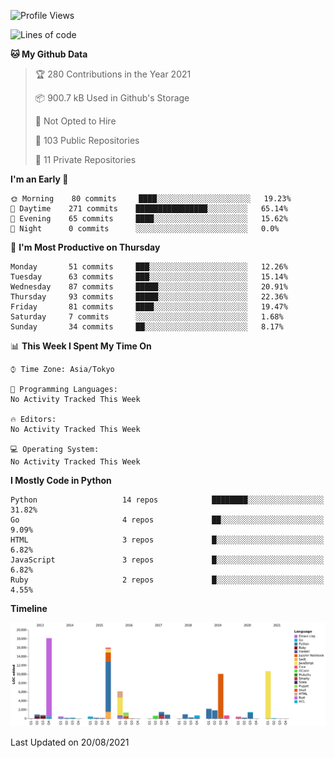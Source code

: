 <!--START_SECTION:waka-->
![Profile Views](http://img.shields.io/badge/Profile%20Views-0-blue)

![Lines of code](https://img.shields.io/badge/From%20Hello%20World%20I%27ve%20Written-77937%20lines%20of%20code-blue)

**🐱 My Github Data** 

> 🏆 280 Contributions in the Year 2021
 > 
> 📦 900.7 kB Used in Github's Storage 
 > 
> 🚫 Not Opted to Hire
 > 
> 📜 103 Public Repositories 
 > 
> 🔑 11 Private Repositories  
 > 
**I'm an Early 🐤** 

```text
🌞 Morning    80 commits     ████░░░░░░░░░░░░░░░░░░░░░   19.23% 
🌆 Daytime    271 commits    ████████████████░░░░░░░░░   65.14% 
🌃 Evening    65 commits     ████░░░░░░░░░░░░░░░░░░░░░   15.62% 
🌙 Night      0 commits      ░░░░░░░░░░░░░░░░░░░░░░░░░   0.0%

```
📅 **I'm Most Productive on Thursday** 

```text
Monday       51 commits     ███░░░░░░░░░░░░░░░░░░░░░░   12.26% 
Tuesday      63 commits     ███░░░░░░░░░░░░░░░░░░░░░░   15.14% 
Wednesday    87 commits     █████░░░░░░░░░░░░░░░░░░░░   20.91% 
Thursday     93 commits     █████░░░░░░░░░░░░░░░░░░░░   22.36% 
Friday       81 commits     ████░░░░░░░░░░░░░░░░░░░░░   19.47% 
Saturday     7 commits      ░░░░░░░░░░░░░░░░░░░░░░░░░   1.68% 
Sunday       34 commits     ██░░░░░░░░░░░░░░░░░░░░░░░   8.17%

```


📊 **This Week I Spent My Time On** 

```text
⌚︎ Time Zone: Asia/Tokyo

💬 Programming Languages: 
No Activity Tracked This Week

🔥 Editors: 
No Activity Tracked This Week

💻 Operating System: 
No Activity Tracked This Week

```

**I Mostly Code in Python** 

```text
Python                   14 repos            ████████░░░░░░░░░░░░░░░░░   31.82% 
Go                       4 repos             ██░░░░░░░░░░░░░░░░░░░░░░░   9.09% 
HTML                     3 repos             █░░░░░░░░░░░░░░░░░░░░░░░░   6.82% 
JavaScript               3 repos             █░░░░░░░░░░░░░░░░░░░░░░░░   6.82% 
Ruby                     2 repos             █░░░░░░░░░░░░░░░░░░░░░░░░   4.55%

```


**Timeline**

![Chart not found](https://raw.githubusercontent.com/takuan-osho/takuan-osho/master/charts/bar_graph.png) 


 Last Updated on 20/08/2021
<!--END_SECTION:waka-->
